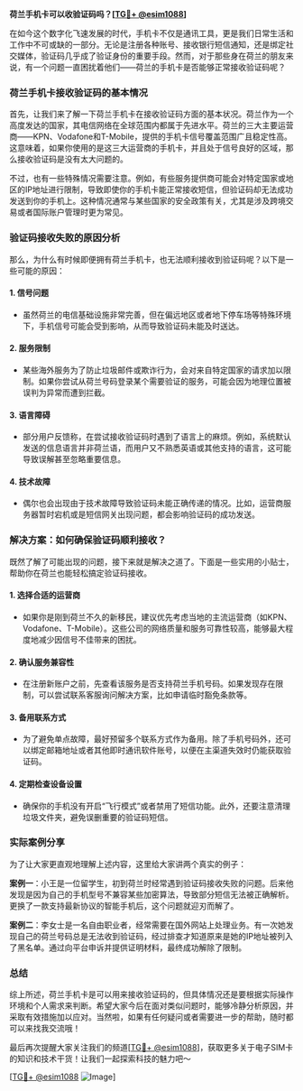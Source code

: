 **荷兰手机卡可以收验证码吗？[[TG💪+ @esim1088](https://t.me/s/esim1088)]**

在如今这个数字化飞速发展的时代，手机卡不仅是通讯工具，更是我们日常生活和工作中不可或缺的一部分。无论是注册各种账号、接收银行短信通知，还是绑定社交媒体，验证码几乎成了验证身份的重要手段。然而，对于那些身在荷兰的朋友来说，有一个问题一直困扰着他们——荷兰的手机卡是否能够正常接收验证码呢？

### 荷兰手机卡接收验证码的基本情况

首先，让我们来了解一下荷兰手机卡在接收验证码方面的基本状况。荷兰作为一个高度发达的国家，其电信网络在全球范围内都属于先进水平。荷兰的三大主要运营商——KPN、Vodafone和T-Mobile，提供的手机卡信号覆盖范围广且稳定性高。这意味着，如果你使用的是这三大运营商的手机卡，并且处于信号良好的区域，那么接收验证码是没有太大问题的。

不过，也有一些特殊情况需要注意。例如，有些服务提供商可能会对特定国家或地区的IP地址进行限制，导致即使你的手机卡能正常接收短信，但验证码却无法成功发送到你的手机上。这种情况通常与某些国家的安全政策有关，尤其是涉及跨境交易或者国际账户管理时更为常见。

### 验证码接收失败的原因分析

那么，为什么有时候即便拥有荷兰手机卡，也无法顺利接收到验证码呢？以下是一些可能的原因：

#### 1. **信号问题**
   - 虽然荷兰的电信基础设施非常完善，但在偏远地区或者地下停车场等特殊环境下，手机信号可能会受到影响，从而导致验证码未能及时送达。
   
#### 2. **服务限制**
   - 某些海外服务为了防止垃圾邮件或欺诈行为，会对来自特定国家的请求加以限制。如果你尝试从荷兰号码登录某个需要验证的服务，可能会因为地理位置被误判为异常而遭到拦截。
   
#### 3. **语言障碍**
   - 部分用户反馈称，在尝试接收验证码时遇到了语言上的麻烦。例如，系统默认发送的信息语言并非荷兰语，而用户又不熟悉英语或其他支持的语言，这可能导致误解甚至忽略重要信息。

#### 4. **技术故障**
   - 偶尔也会出现由于技术故障导致验证码未能正确传递的情况。比如，运营商服务器暂时宕机或是短信网关出现问题，都会影响验证码的成功发送。

### 解决方案：如何确保验证码顺利接收？

既然了解了可能出现的问题，接下来就是解决之道了。下面是一些实用的小贴士，帮助你在荷兰也能轻松搞定验证码接收。

#### 1. **选择合适的运营商**
   - 如果你是刚到荷兰不久的新移民，建议优先考虑当地的主流运营商（如KPN、Vodafone、T-Mobile）。这些公司的网络质量和服务可靠性较高，能够最大程度地减少因信号不佳带来的困扰。

#### 2. **确认服务兼容性**
   - 在注册新账户之前，先查看该服务是否支持荷兰手机号码。如果发现存在限制，可以尝试联系客服询问解决方案，比如申请临时豁免条款等。

#### 3. **备用联系方式**
   - 为了避免单点故障，最好预留多个联系方式作为备用。除了手机号码外，还可以绑定邮箱地址或者其他即时通讯软件账号，以便在主渠道失效时仍能获取验证码。

#### 4. **定期检查设备设置**
   - 确保你的手机没有开启“飞行模式”或者禁用了短信功能。此外，还要注意清理垃圾文件夹，避免误删重要的验证码短信。

### 实际案例分享

为了让大家更直观地理解上述内容，这里给大家讲两个真实的例子：

**案例一**：小王是一位留学生，初到荷兰时经常遇到验证码接收失败的问题。后来他发现是因为自己的手机型号不兼容某些加密算法，导致部分短信无法被正确解析。更换了一款支持最新协议的智能手机后，这个问题就迎刃而解了。

**案例二**：李女士是一名自由职业者，经常需要在国外网站上处理业务。有一次她发现自己的荷兰号码总是无法收到验证码，经过排查才知道原来是她的IP地址被列入了黑名单。通过向平台申诉并提供证明材料，最终成功解除了限制。

### 总结

综上所述，荷兰手机卡是可以用来接收验证码的，但具体情况还是要根据实际操作环境和个人需求来判断。希望大家今后在面对类似问题时，能够冷静分析原因，并采取有效措施加以应对。当然啦，如果有任何疑问或者需要进一步的帮助，随时都可以来找我交流哦！

最后再次提醒大家关注我们的频道[[TG💪+ @esim1088](https://t.me/s/esim1088)]，获取更多关于电子SIM卡的知识和技术干货！让我们一起探索科技的魅力吧～

[[TG💪+ @esim1088](https://t.me/s/esim1088) ![Image](https://i.postimg.cc/4NQfJmqS/Snipaste-2025-05-13-00-14-12.png)]